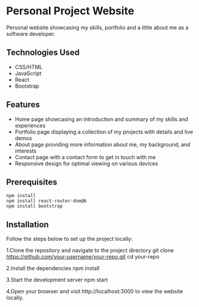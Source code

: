 # Personal Project Website
Personal website showcasing my skills, portfolio and a little about me as a software developer.

## Technologies Used
- CSS/HTML
- JavaScript
- React
- Bootstrap

## Features
- Home page showcasing an introduction and summary of my skills and experiences
- Portfolio page displaying a collection of my projects with details and live demos
- About page providing more information about me, my background, and interests
- Contact page with a contact form to get in touch with me
- Responsive design for optimal viewing on various devices

## Prerequisites
```
npm install
npm install react-router-dom@6
npm install bootstrap
```

## Installation
Follow the steps below to set up the project locally:

1.Clone the repository and navigate to the project directory
git clone https://github.com/your-username/your-repo.git
cd your-repo

2.Install the dependencies
npm install

3.Start the development server
npm start

4.Open your browser and visit http://localhost:3000 to view the website locally.

